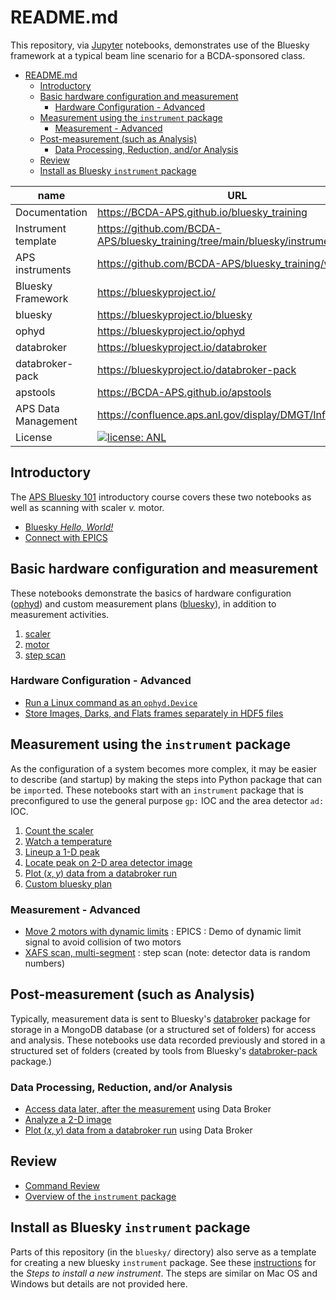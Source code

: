 # README.md

This repository, via [Jupyter](https://jupyter.org/) notebooks, demonstrates use
of the Bluesky framework at a typical beam line scenario for a BCDA-sponsored
class.

<!-- consider this new structure

      Introductory
         Bluesky Hello, World!
         Connect with EPICS
         APS 101
      Basic hardware configuration and measurement
         scaler
         motor
         step scan
      Measurement using the instrument package
         area detector
         count a scaler
         watch a temperature
         lineup 1-D peak
         locate 2-D peak on area detector image
         custom bluesky plans
         bluesky for SPEC users
      After the measurement: processing, reduction, analysis, export or copy data
      Training
      Instrument template
      Conda
      Version control
      References

Also take note of

   * https://diataxis.fr/
   * https://stackoverflow.com/questions/42843288/is-there-any-way-to-make-markdown-tables-sortable
-->

- [README.md](#readmemd)
  - [Introductory](#introductory)
  - [Basic hardware configuration and measurement](#basic-hardware-configuration-and-measurement)
    - [Hardware Configuration - Advanced](#hardware-configuration---advanced)
  - [Measurement using the `instrument` package](#measurement-using-the-instrument-package)
    - [Measurement - Advanced](#measurement---advanced)
  - [Post-measurement (such as Analysis)](#post-measurement-such-as-analysis)
    - [Data Processing, Reduction, and/or Analysis](#data-processing-reduction-andor-analysis)
  - [Review](#review)
  - [Install as Bluesky `instrument` package](#install-as-bluesky-instrument-package)

name | URL
--- | ---
Documentation | https://BCDA-APS.github.io/bluesky_training
Instrument template | https://github.com/BCDA-APS/bluesky_training/tree/main/bluesky/instrument
APS instruments | https://github.com/BCDA-APS/bluesky_training/wiki/
Bluesky Framework | https://blueskyproject.io/
bluesky | https://blueskyproject.io/bluesky
ophyd | https://blueskyproject.io/ophyd
databroker | https://blueskyproject.io/databroker
databroker-pack | https://blueskyproject.io/databroker-pack
apstools | https://BCDA-APS.github.io/apstools
APS Data Management | https://confluence.aps.anl.gov/display/DMGT/Infrastructure
License | [![license: ANL](https://img.shields.io/badge/license-ANL-brightgreen)](LICENSE.txt)

## Introductory

The [APS Bluesky 101](https://bcda-aps.github.io/bluesky_training/tutor/aps101.html)
introductory course covers these two notebooks as well as scanning with scaler _v._ motor.

- [Bluesky *Hello, World!*](https://bcda-aps.github.io/bluesky_training/instrument/_hello_world.html)
- [Connect with EPICS](https://bcda-aps.github.io/bluesky_training/tutor/connect_epics.html)

## Basic hardware configuration and measurement

These notebooks demonstrate the basics of hardware configuration
([ophyd](https://blueskyproject.io/ophyd)) and custom measurement plans
([bluesky](https://blueskyproject.io/bluesky)), in addition to measurement
activities.

1. [scaler](https://bcda-aps.github.io/bluesky_training/tutor/_basic_a.html)
1. [motor](https://bcda-aps.github.io/bluesky_training/tutor/_basic_b.html)
1. [step scan](https://bcda-aps.github.io/bluesky_training/tutor/_basic_c.html)

### Hardware Configuration - Advanced

- [Run a Linux command as an `ophyd.Device`](https://bcda-aps.github.io/bluesky_training/howto/_doodle.html)
- [Store Images, Darks, and Flats frames separately in HDF5 files](https://bcda-aps.github.io/bluesky_training/howto/_images_darks_flats.html)

## Measurement using the `instrument` package

As the configuration of a system becomes more complex, it may be easier to
describe (and startup) by making the steps into Python package that can be
`import`ed.  These notebooks start with an `instrument` package that is
preconfigured to use the general purpose `gp:` IOC and the area detector `ad:`
IOC.

1. [Count the scaler](https://bcda-aps.github.io/bluesky_training/howto/_count_scaler.html)
1. [Watch a temperature](https://bcda-aps.github.io/bluesky_training/howto/_watch_temperature.html)
1. [Lineup a 1-D peak](https://bcda-aps.github.io/bluesky_training/howto/_lineup_1d_peak.html)
1. [Locate peak on 2-D area detector image](https://bcda-aps.github.io/bluesky_training/howto/_locate_image_peak.html)
1. [Plot $(x,y)$ data from a databroker run](https://bcda-aps.github.io/bluesky_training/howto/_plot_x_y_databroker.html)
1. [Custom bluesky plan](https://bcda-aps.github.io/bluesky_training/howto/_custom_plan.html)

### Measurement - Advanced

- [Move 2 motors with dynamic limits](https://bcda-aps.github.io/bluesky_training/howto/_dynamic_limits_2motor.html)
  : EPICS : Demo of dynamic limit signal to avoid collision of two motors
- [XAFS scan, multi-segment](https://bcda-aps.github.io/bluesky_training/example/_xafs_scan.html)
  :  step scan (note: detector data is random numbers)

## Post-measurement (such as Analysis)

Typically, measurement data is sent to Bluesky's
[databroker](https://blueskyproject.io/databroker) package for storage in a
MongoDB database (or a structured set of folders) for access and analysis.
These notebooks use data recorded previously and stored in a structured set of
folders (created by tools from Bluesky's
[databroker-pack](https://blueskyproject.io/databroker-pack/) package.)

### Data Processing, Reduction, and/or Analysis

- [Access data later, after the measurement](https://bcda-aps.github.io/bluesky_training/howto/_after_measurement.html)
  using Data Broker
- [Analyze a 2-D image](https://bcda-aps.github.io/bluesky_training/howto/_locate_image_peak.html)
- [Plot $(x,y)$ data from a databroker run](https://bcda-aps.github.io/bluesky_training/howto/_plot_x_y_databroker.html)
  using Data Broker

## Review

- [Command Review](https://bcda-aps.github.io/bluesky_training/reference/_command_review.html)
- [Overview of the `instrument` package](https://bcda-aps.github.io/bluesky_training/instrument/describe_instrument.html)

## Install as Bluesky `instrument` package

Parts of this repository (in the `bluesky/` directory) also serve as a template for
creating a new bluesky `instrument` package.  See these
[instructions](https://bcda-aps.github.io/bluesky_training/instrument/_install_new_instrument.html#setup-a-bluesky-instrument) for the _Steps to install a
new instrument_.
The steps are similar on Mac OS and Windows but details are not provided here.
